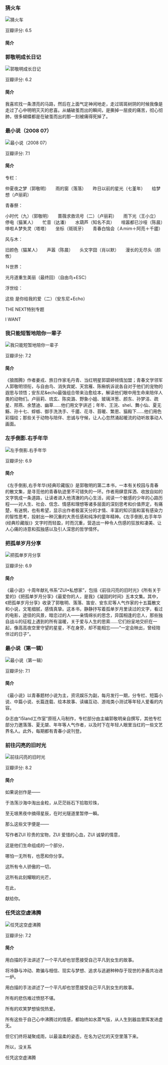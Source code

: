 

### 猜火车

![猜火车](https://img3.doubanio.com/view/subject/l/public/s1174043.jpg)

豆瓣评分: 6.5

#### 简介





### 郭敬明成长日记

![郭敬明成长日记](https://img3.doubanio.com/view/subject/l/public/s1163462.jpg)

豆瓣评分: 6.2

#### 简介

我喜欢找一条漂亮的马路，然后在上面气定神闲地走，走过斑斑树阴的时候我像是走过了心中明明灭灭的悲喜。从蛹破茧而出的瞬间，是撕掉一层皮的痛苦，彻心彻肺，很多蝴蝶都是在破茧而出的那一刻被痛得死掉了。



### 最小说（2008 07）

![最小说（2008 07）](https://img1.doubanio.com/view/subject/l/public/s3163357.jpg)

豆瓣评分: 7.1

#### 简介

专栏：

仲夏夜之梦（郭敬明）　　雨的窗（落落）　　昨日以前的星光（七堇年）　　给梦想（卢丽莉）

青春祭：

小时代（九）（郭敬明）　　蔷薇求救讯号（二）（卢丽莉）　　雨下光（王小立）　　停电（猫某人）　　忙音（达潘）　　水葫芦（知名不具）　　喧嚣都已沙哑（陈晨）　　哆啦Ａ梦失灵（塔塔）　　坐标（斑斑牙）　　青春白恼会（Ａmim＋阿亮＋千靥）

风与木：

旧颜色（猫某人）　　声嚣（陈晨）　　头文字囧（肖以默）　　漫长的无尽头（颜攸）

Ｎ世界：

光月道重生美丽（最终回）（自由鸟+ESC）

浮世绘：

这些 是你给我的爱（二）（安东尼+Echo）

THE NEXT特别专题

I WANT



### 我只能短暂地陪你一辈子

![我只能短暂地陪你一辈子](https://img1.doubanio.com/view/subject/l/public/s28064569.jpg)

豆瓣评分: 7.2

#### 简介

《狼图腾》作者姜戎、旅日作家毛丹青、当红明星郭碧婷倾情加盟；青春文学领军人郭敬明领衔，与自由鸟、消失宾妮、天宫雁、陈楸帆诉说各自对于他们的宠物的遐思与领悟；安东尼&echo最强组合带来治愈绘本，解读他们眼中用生命来陪伴人类的动物们。卢丽莉、琉玄、陈奕潞、野象小姐、玻璃洋葱、颜东、孙梦洁、疏星、邢燕、余慧迪、幽草……他们用文字讲述；年年、王浣、shel、舞小仙、夏无觞、孙十七、蜉蝣、御手洗洗手、千靥、花寻、苜暖、繁恩、猫殿下……他们用色彩描绘；那些关于动物与陪伴、忠诚与守候，让人心忽然涌起暖流的动听故事动人画面。



### 左手倒影.右手年华

![左手倒影.右手年华](https://img1.doubanio.com/view/subject/l/public/s10311097.jpg)

豆瓣评分: 6.9

#### 简介

《左手倒影,右手年华(经典珍藏版)》是郭敬明的第二本书，一本有关校园与青春的散文集，是寻觅他的青春轨迹里不可错失的一环。作者用肆意挥洒、收放自如的文字筑成一条道路，让读者进入他清澈的内心生活，阅读一个敏感的少年的心路历程――对人生、社会、信念、情感和理想等诸多层面的深刻思考和价值界定，有痛楚，有迷惘，也有希望，显示出作者极富天分的才情、丰富的知识面和富有感染力的智性思考，投射出一种沉重的大责任感和纯净的童年精神。《左手倒影,右手年华(经典珍藏版)》文字时而轻盈，时而沉重，营造出一种令人伤感的狂放和凄美、让人心痛的诗意和孤独感以及引人深思的哲学情怀。



### 把孤单岁月分享

![把孤单岁月分享](https://img1.doubanio.com/view/subject/l/public/s29232589.jpg)

豆瓣评分: 6.9

#### 简介

《最小说》十周年献礼书系“ZUI•私想家”，包括《前往闪亮的旧时光》《所有关于爱的》《把孤单岁月分享》《最爱你的人，是我》《凝固的时间》五本文集。其中，《把孤单岁月分享》收录了郭敬明、落落、笛安、安东尼等人气作家的十五篇散文和小说，文笔细腻，感情真挚。这本书，静静抒写着孤单岁月里读过的文字，看过的电影，途径的风景，暗恋过的人——亲情绵长的思念，异国相逢的恋人，那些独自战斗的征程上遇到的所有温暖，关于爱与人生的思索……它们纷呈地交织在一起，像高高夜空里守望的星星，不在身旁，却不能相忘——“一定会映出，曾经陪伴过的日子”。



### 最小说（第一辑）

![最小说（第一辑）](https://img3.doubanio.com/view/subject/l/public/s1881140.jpg)

豆瓣评分: 7.1

#### 简介

《最小说》以青春题材小说为主，资讯娱乐为副，每月发行一期，分专栏、短篇小说、中篇小说、长篇连载、绘本故事、读编互动、游戏类小测试等年轻人爱看的内容。

杂志由“i5land工作室”原班人马制作，专栏部分由主编郭敬明亲自撰写，其他专栏部分力邀落落、夏无桀、年年等人气作者，以及时下在年轻人眼里当红的一些文艺界名人。此外，每期都有青春小说刊登。



### 前往闪亮的旧时光

![前往闪亮的旧时光](https://img3.doubanio.com/view/subject/l/public/s29242463.jpg)

豆瓣评分: 8.2

#### 简介

如果说创作是——

于浩荡沙海中淘出金粒，从茫茫砾石下拾取珍珠，

至无垠黑夜中摘得星辰，在时光隧道里暂停一瞬。

那么这些文字便是——

写作者ZUI 珍贵的宝物，ZUI 爱惜的心血，ZUI 诚挚的情意，

这是他们生命组成的一个部分，

哪怕一无所有，也愿和你分享。

这所有令人骄傲的一切，

这所有此刻耀眼的光芒，

在此，

献给你。



### 任凭这空虚沸腾

![任凭这空虚沸腾](https://img1.doubanio.com/view/subject/l/public/s3840347.jpg)

豆瓣评分: 7.2

#### 简介

用白描的手法讲述了一个平凡却也甘愿接受自己平凡到女生的故事。

将冷静与冲动、欺骗与相信、现实与梦想、追求与逃避种种存于现世的矛盾共冶进一炉。

用白描的手法讲述了一个平凡却也甘愿接受自己平凡到女生的故事。

所有的悲伤难过愤怒不堪。

所有的欢笑梦想愉悦热爱。

所有这些于自己心中沸腾过的情感，都始终如水蒸气版，从人生到器皿里挥发进虚无。

但它们终将凝聚成雨，以最温柔的姿态，在名为记忆的天空里落下来。

所以，没关系

任凭这空虚沸腾



